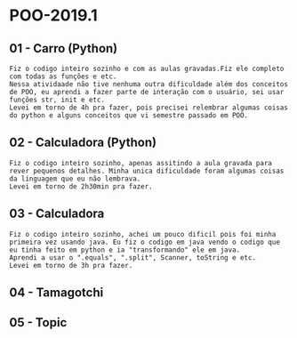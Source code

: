 # POO-2019.1

## 01 - Carro (Python)
    Fiz o codigo inteiro sozinho e com as aulas gravadas.Fiz ele completo com todas as funções e etc.
    Nessa atividaade não tive nenhuma outra dificuldade além dos conceitos de POO, eu aprendi a fazer parte de interação com o usuário, sei usar funções str, init e etc.
    Levei em torno de 4h pra fazer, pois precisei relembrar algumas coisas do python e alguns conceitos que vi semestre passado em POO.

## 02 - Calculadora (Python)
    Fiz o codigo inteiro sozinho, apenas assitindo a aula gravada para rever pequenos detalhes. Minha unica dificuldade foram algumas coisas da linguagem que eu não lembrava.
    Levei em torno de 2h30min pra fazer.
    
## 03 - Calculadora
    Fiz o codigo inteiro sozinho, achei um pouco dificil pois foi minha primeira vez usando java. Eu fiz o codigo em java vendo o codigo que eu tinha feito em python e ia "transformando" ele em java.
    Aprendi a usar o ".equals", ".split", Scanner, toString e etc.
    Levei em torno de 3h pra fazer.
   
## 04 - Tamagotchi

## 05 - Topic
